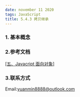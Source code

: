 ```yaml
---
date: november 11 2020
tags: JavaScript
title: 5.4.3 拷贝继承
---
```

### 1. 基本概念


### 2.参考文档

[[五、Javacript 面向对象]](https://web-dolphin.github.io/2020/10/28/JavaScript/Tutorial/%E4%BA%94%E3%80%81Javacript%20%E9%9D%A2%E5%90%91%E5%AF%B9%E8%B1%A1/)

### 3.联系方式


Email:yuanmin8888@outlook.com